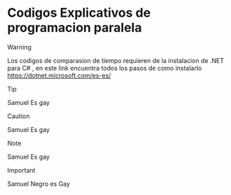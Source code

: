 # Codigos Explicativos de programacion paralela


> [!WARNING]
> Los codigos de comparasion de tiempo requieren de la instalacion de .NET para C# , en este link encuentra todos los pasos de como instalarlo https://dotnet.microsoft.com/es-es/




> [!TIP]
> Samuel Es gay

> [!CAUTION]
> Samuel Es gay

> [!NOTE]
> Samuel Es gay

> [!IMPORTANT]
> Samuel Negro es Gay

